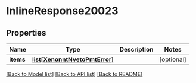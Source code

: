 # InlineResponse20023

## Properties
Name | Type | Description | Notes
------------ | ------------- | ------------- | -------------
**items** | [**list[XenonntNvetoPmtError]**](XenonntNvetoPmtError.md) |  | [optional] 

[[Back to Model list]](../README.md#documentation-for-models) [[Back to API list]](../README.md#documentation-for-api-endpoints) [[Back to README]](../README.md)


